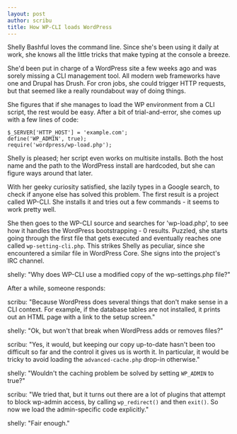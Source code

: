 ```yaml
---
layout: post
author: scribu
title: How WP-CLI loads WordPress
---
```

Shelly Bashful loves the command line. Since she's been using it daily at work, she knows all the little tricks that make typing at the console a breeze.

She'd been put in charge of a WordPress site a few weeks ago and was sorely missing a CLI management tool. All modern web frameworks have one and Drupal has Drush. For cron jobs, she could trigger HTTP requests, but that seemed like a really roundabout way of doing things.

She figures that if she manages to load the WP environment from a CLI script, the rest would be easy. After a bit of trial-and-error, she comes up with a few lines of code:

	$_SERVER['HTTP_HOST'] = 'example.com';
	define('WP_ADMIN', true);
	require('wordpress/wp-load.php');

Shelly is pleased; her script even works on multisite installs. Both the host name and the path to the WordPress install are hardcoded, but she can figure ways around that later.

With her geeky curiosity satisfied, she lazily types in a Google search, to check if anyone else has solved this problem. The first result is a project called WP-CLI. She installs it and tries out a few commands - it seems to work pretty well.

She then goes to the WP-CLI source and searches for 'wp-load.php', to see how it handles the WordPress bootstrapping - 0 results. Puzzled, she starts going through the first file that gets executed and eventually reaches one called `wp-setting-cli.php`. This strikes Shelly as peculiar, since she encountered a similar file in WordPress Core. She signs into the project's IRC channel.

shelly: "Why does WP-CLI use a modified copy of the wp-settings.php file?"

After a while, someone responds:

scribu: "Because WordPress does several things that don't make sense in a CLI context. For example, if the database tables are not installed, it prints out an HTML page with a link to the setup screen."

shelly: "Ok, but won't that break when WordPress adds or removes files?"

scribu: "Yes, it would, but keeping our copy up-to-date hasn't been too difficult so far and the control it gives us is worth it. In particular, it would be tricky to avoid loading the `advanced-cache.php` drop-in otherwise."

shelly: "Wouldn't the caching problem be solved by setting `WP_ADMIN` to true?"

scribu: "We tried that, but it turns out there are a lot of plugins that attempt to block wp-admin access, by calling `wp_redirect()` and then `exit()`. So now we load the admin-specific code explicitly."

shelly: "Fair enough."
